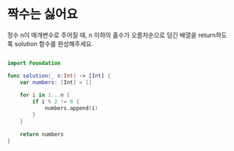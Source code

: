 짝수는 싫어요
==============

정수 n이 매개변수로 주어질 때, n 이하의 홀수가 오름차순으로 담긴 배열을 return하도록 solution 함수를 완성해주세요.

```swift 

import Foundation

func solution(_ n:Int) -> [Int] {
    var numbers: [Int] = []
    
    for i in 1...n {
        if i % 2 != 0 {
            numbers.append(i)
        }
    }
    
    return numbers
}

```
